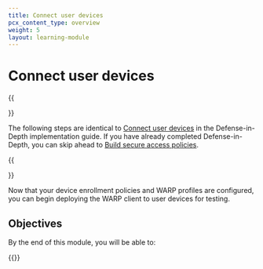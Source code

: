 ```yaml
---
title: Connect user devices
pcx_content_type: overview
weight: 5
layout: learning-module
---
```


# Connect user devices

{{<Aside type="note">}}

The following steps are identical to [Connect user devices](/learning-paths/defense-in-depth/connect-devices/) in the Defense-in-Depth implementation guide. If you have already completed Defense-in-Depth, you can skip ahead to [Build secure access policies](/learning-paths/replace-vpn/build-policies/).

{{</Aside>}}

Now that your device enrollment policies and WARP profiles are configured, you can begin deploying the WARP client to user devices for testing.

## Objectives

By the end of this module, you will be able to:

{{<render file="zero-trust/_connect-devices-objectives.md">}}
